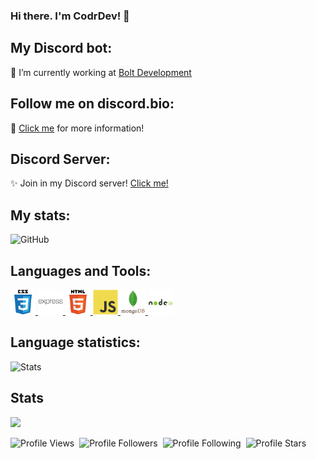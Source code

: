 ### Hi there. I'm CodrDev! 👋
<h2 align="left">My Discord bot:</h2>

🔭 I’m currently working at [Bolt Development](https://dsc.gg/boltdev)
## Follow me on discord.bio:
💬 [Click me](https://discord.bio/p/codrdev) for more information!
## Discord Server:
✨ Join in my Discord server! [Click me!](https://dsc.gg/boltdev)
## My stats:
![GitHub](https://github-readme-stats.vercel.app/api?username=CodrDev&count_private=true&show_icons=true&theme=github_dark)
## Languages and Tools:
<p align="left"> </a> <a href="https://canvasjs.com" target="_blank"> <img src="https://raw.githubusercontent.com/devicons/devicon/master/icons/css3/css3-original-wordmark.svg" alt="css3" width="40" height="40"/> </a> </a> </a> <a href="https://expressjs.com" target="_blank"> <img src="https://raw.githubusercontent.com/devicons/devicon/master/icons/express/express-original-wordmark.svg" alt="express" width="40" height="40"/> </a> <a href="https://www.w3.org/html/" target="_blank"> <img src="https://raw.githubusercontent.com/devicons/devicon/master/icons/html5/html5-original-wordmark.svg" alt="html5" width="40" height="40"/> </a> <a href="https://developer.mozilla.org/en-US/docs/Web/JavaScript" target="_blank"> <img src="https://raw.githubusercontent.com/devicons/devicon/master/icons/javascript/javascript-original.svg" alt="javascript" width="40" height="40"/> </a> <a href="https://www.mongodb.com/" target="_blank"> <img src="https://raw.githubusercontent.com/devicons/devicon/master/icons/mongodb/mongodb-original-wordmark.svg" alt="mongodb" width="40" height="40"/> </a> <a href="https://nodejs.org" target="_blank"> <img src="https://raw.githubusercontent.com/devicons/devicon/master/icons/nodejs/nodejs-original-wordmark.svg" alt="nodejs" width="40" height="40"/> </a> </p>
</div>

## Language statistics:
![Stats](https://github-readme-stats.vercel.app/api/top-langs/?username=CodrDev&show_icons=true&theme=github_dark)

## Stats
<img src="https://github-profile-trophy.vercel.app/?username=CodrDev&theme=flat">

![Profile Views](https://komarev.com/ghpvc/?username=CodrDev&color=blueviolet)&nbsp;&nbsp;![Profile Followers](https://img.shields.io/badge/Followers-9-blueviolet)&nbsp;&nbsp;![Profile Following](https://img.shields.io/badge/Following-1-blueviolet)&nbsp;&nbsp;![Profile Stars](https://img.shields.io/badge/Stars-8-blueviolet)
